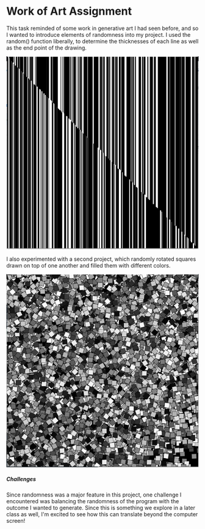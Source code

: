 # Work of Art Assignment

This task reminded of some work in generative art I had seen before, and so I wanted to introduce elements of randomness into my project.
I used the random() function liberally, to determine the thicknesses of each line as well as the end point of the drawing. 

![](june2.2.JPG)

I also experimented with a second project, which randomly rotated squares drawn on top of one another and filled them with different colors.

![](june2.3.JPG)

##### Challenges

Since randomness was a major feature in this project, one challenge I encountered was balancing the randomness of the program with the outcome I wanted to generate. Since this is something we explore in a later class as well, I'm excited to see how this can translate beyond the computer screen!
